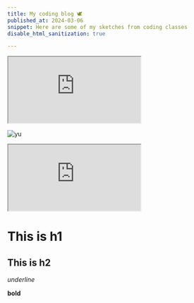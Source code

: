 ```yaml
---
title: My coding blog 🕊
published_at: 2024-03-06
snippet: Here are some of my sketches from coding classes
disable_html_sanitization: true

---
```

<iframe src="https://editor.p5js.org/Lily-02/full/AYaQXuyi6"></iframe>

![yu](/24/yu.jpg)

<iframe src="https://editor.p5js.org/Lily-02/full/AYaQXuyi6"></iframe>


# This is h1

## This is h2

_underline_

**bold**
